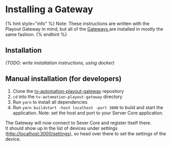 # Installing a Gateway

{% hint style="info" %}
Note: These instructions are written with the Playout Gateway in mind, but all of the [Gateways ](../under-the-hood/libraries.md#gateways)are installed in mostly the same fashion.
{% endhint %}

## Installation

_\(TODO: write installation instructions, using docker\)_

## Manual installation \(for developers\)

1. Clone the [tv-automation-playout-gateway](https://github.com/nrkno/tv-automation-playout-gateway) repository
2. `cd` into the `tv-automation-playout-gateway` directory
3. Run `yarn` to install all dependencies
4. Run `yarn buildstart -host localhost -port 3000`  to build and start the application. Note: set the host and port to your Server Core application.

The Gateway will now connect to Sever Core and register itself there.  
It should show up in the list of devices under settings \([http://localhost:3000/settings](http://localhost:3000/settings)\), so head over there to set the settings of the device.

